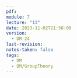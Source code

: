 ```yaml
---
pdf: 
module: 7
lecture: "13"
date: 2023-11-02T21:58:00
version:
  - DM-24
last-revision: 
notes-taken: false
tags:
  - DM
  - DM/GroupTheory
---
```

